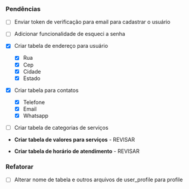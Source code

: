 ### Pendências

  - [ ] Enviar token de verificação para email para cadastrar o usuário
  - [ ] Adicionar funcionalidade de esqueci a senha

  - [x] Criar tabela de endereço para usuário
    - [x] Rua
    - [x] Cep
    - [x] Cidade
    - [x] Estado
  
  - [x] Criar tabela para contatos
    - [x] Telefone
    - [x] Email
    - [x] Whatsapp

  - [ ] Criar tabela de categorias de serviços

  - **Criar tabela de valores para serviços** - REVISAR

  - **Criar tabela de horário de atendimento** - REVISAR

### Refatorar

  - [ ] Alterar nome de tabela e outros arquivos de user_profile para profile